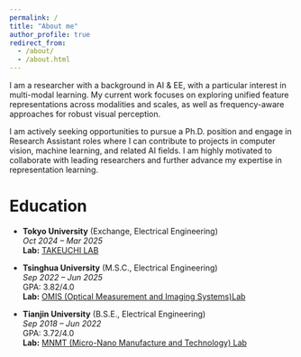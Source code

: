 ```yaml
---
permalink: /
title: "About me"
author_profile: true
redirect_from: 
  - /about/
  - /about.html
---
```


I am a researcher with a background in AI & EE, with a particular interest in multi-modal learning. My current work focuses on exploring unified feature representations across modalities and scales, as well as frequency-aware approaches for robust visual perception.

I am actively seeking opportunities to pursue a Ph.D. position and engage in Research Assistant roles where I can contribute to projects in computer vision, machine learning, and related AI fields. I am highly motivated to collaborate with leading researchers and further advance my expertise in representation learning.

Education
========

- **Tokyo University** (Exchange, Electrical Engineering)  
  *Oct 2024 – Mar 2025*  
  **Lab:** [TAKEUCHI LAB](https://co-design.t.u-tokyo.ac.jp/)

- **Tsinghua University** (M.S.C., Electrical Engineering)  
  *Sep 2022 – Jun 2025*  
  GPA: 3.82/4.0  
  **Lab:** [OMIS (Optical Measurement and Imaging Systems)Lab](https://scholar.google.com/citations?user=Qx3km4sAAAAJ&hl=zh-CN)
  
- **Tianjin University** (B.S.E., Electrical Engineering)  
  *Sep 2018 – Jun 2022*  
  GPA: 3.72/4.0  
  **Lab:** [MNMT (Micro-Nano Manufacture and Technology) Lab](https://mnmt2005.tju.edu.cn/)
